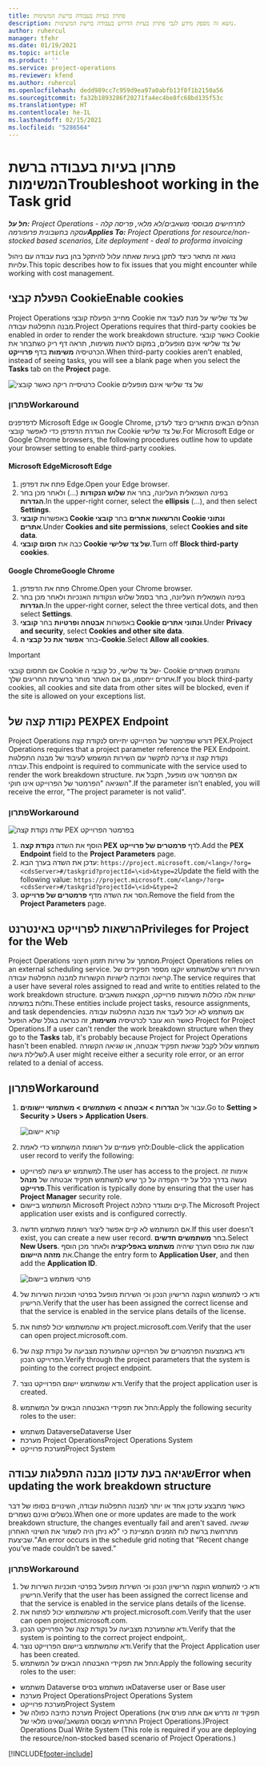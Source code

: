```yaml
---
title: פתרון בעיות בעבודה ברשת המשימות
description: נושא זה מספק מידע לגבי פתרון בעיות הדרוש בעבודה ברשת המשימות.
author: ruhercul
manager: tfehr
ms.date: 01/19/2021
ms.topic: article
ms.product: ''
ms.service: project-operations
ms.reviewer: kfend
ms.author: ruhercul
ms.openlocfilehash: dedd989cc7c959d9ea97a0abfb13f8f1b2150a56
ms.sourcegitcommit: fa32b1893286f20271fa4ec4be8fc68bd135f53c
ms.translationtype: HT
ms.contentlocale: he-IL
ms.lasthandoff: 02/15/2021
ms.locfileid: "5286564"
---
```

# <a name="troubleshoot-working-in-the-task-grid"></a><span data-ttu-id="4d0f7-103">פתרון בעיות בעבודה ברשת המשימות</span><span class="sxs-lookup"><span data-stu-id="4d0f7-103">Troubleshoot working in the Task grid</span></span> 

<span data-ttu-id="4d0f7-104">_**חל על:** Project Operations לתרחישים מבוססי משאבים/לא מלאי, פריסה קלה - עסקה בחשבונית פרופורמה_</span><span class="sxs-lookup"><span data-stu-id="4d0f7-104">_**Applies To:** Project Operations for resource/non-stocked based scenarios, Lite deployment - deal to proforma invoicing_</span></span>

<span data-ttu-id="4d0f7-105">נושא זה מתאר כיצד לתקן בעיות שאתה עלול להיתקל בהן בעת עבודה עם ניהול עלויות.</span><span class="sxs-lookup"><span data-stu-id="4d0f7-105">This topic describes how to fix issues that you might encounter while working with cost management.</span></span>

## <a name="enable-cookies"></a><span data-ttu-id="4d0f7-106">הפעלת קבצי Cookie</span><span class="sxs-lookup"><span data-stu-id="4d0f7-106">Enable cookies</span></span>

<span data-ttu-id="4d0f7-107">Project Operations מחייב הפעלת קובצי Cookie של צד שלישי על מנת לעבד את מבנה התפלגות עבודה.</span><span class="sxs-lookup"><span data-stu-id="4d0f7-107">Project Operations requires that third-party cookies be enabled in order to render the work breakdown structure.</span></span> <span data-ttu-id="4d0f7-108">כאשר קובצי Cookie של צד שלישי אינם מופעלים, במקום לראות משימות, תראה דף ריק כשתבחר את הכרטיסיה **משימות** בדף **פרוייקט**.</span><span class="sxs-lookup"><span data-stu-id="4d0f7-108">When third-party cookies aren't enabled, instead of seeing tasks, you will see a blank page when you select the **Tasks** tab on the **Project** page.</span></span>

![כרטיסייה ריקה כאשר קובצי Cookie של צד שלישי אינם מופעלים](media/blankschedule.png)


### <a name="workaround"></a><span data-ttu-id="4d0f7-110">פתרון</span><span class="sxs-lookup"><span data-stu-id="4d0f7-110">Workaround</span></span>
<span data-ttu-id="4d0f7-111">לדפדפנים Microsoft Edge או Google Chrome, הנהלים הבאים מתארים כיצד לעדכן את הגדרת הדפדפן כדי לאפשר קובצי Cookie של צד שלישי.</span><span class="sxs-lookup"><span data-stu-id="4d0f7-111">For Microsoft Edge or Google Chrome browsers, the following procedures outline how to update your browser setting to enable third-party cookies.</span></span>

#### <a name="microsoft-edge"></a><span data-ttu-id="4d0f7-112">Microsoft Edge</span><span class="sxs-lookup"><span data-stu-id="4d0f7-112">Microsoft Edge</span></span>

1. <span data-ttu-id="4d0f7-113">פתח את דפדפן Edge.</span><span class="sxs-lookup"><span data-stu-id="4d0f7-113">Open your Edge browser.</span></span>
2. <span data-ttu-id="4d0f7-114">בפינה השמאלית העליונה, בחר את **שלוש הנקודות** (...) ולאחר מכן בחר **הגדרות**.</span><span class="sxs-lookup"><span data-stu-id="4d0f7-114">In the upper-right corner, select the **ellipsis** (...), and then select **Settings**.</span></span>
3. <span data-ttu-id="4d0f7-115">באפשרות **קובצי Cookie והרשאות אתרים** בחר **קובצי Cookie ונתוני אתרים**.</span><span class="sxs-lookup"><span data-stu-id="4d0f7-115">Under **Cookies and site permissions**, select **Cookies and site data**.</span></span>
4. <span data-ttu-id="4d0f7-116">כבה את **חסום קובצי Cookie של צד שלישי**.</span><span class="sxs-lookup"><span data-stu-id="4d0f7-116">Turn off **Block third-party cookies**.</span></span>

#### <a name="google-chrome"></a><span data-ttu-id="4d0f7-117">Google Chrome</span><span class="sxs-lookup"><span data-stu-id="4d0f7-117">Google Chrome</span></span>

1. <span data-ttu-id="4d0f7-118">פתח את הדפדפן Chrome.</span><span class="sxs-lookup"><span data-stu-id="4d0f7-118">Open your Chrome browser.</span></span>
2. <span data-ttu-id="4d0f7-119">בפינה השמאלית העליונה, בחר בסמל שלוש הנקודות האנכיות ולאחר מכן בחר **הגדרות**.</span><span class="sxs-lookup"><span data-stu-id="4d0f7-119">In the upper-right corner, select the three vertical dots, and then select **Settings**.</span></span>
3. <span data-ttu-id="4d0f7-120">באפשרות **אבטחה ופרטיות** בחר **קובצי Cookie ונתוני אתרים**.</span><span class="sxs-lookup"><span data-stu-id="4d0f7-120">Under **Privacy and security**, select **Cookies and other site data**.</span></span>
4. <span data-ttu-id="4d0f7-121">בחר **אפשר את כל קבצי ה-Cookie**.</span><span class="sxs-lookup"><span data-stu-id="4d0f7-121">Select **Allow all cookies**.</span></span>

> [!IMPORTANT]
> <span data-ttu-id="4d0f7-122">אם תחסום קובצי Cookie של צד שלישי, כל קובצי ה- Cookie והנתונים מאתרים אחרים ייחסמו, גם אם האתר מותר ברשימת החריגים שלך.</span><span class="sxs-lookup"><span data-stu-id="4d0f7-122">If you block third-party cookies, all cookies and site data from other sites will be blocked, even if the site is allowed on your exceptions list.</span></span>

## <a name="pex-endpoint"></a><span data-ttu-id="4d0f7-123">נקודת קצה של PEX</span><span class="sxs-lookup"><span data-stu-id="4d0f7-123">PEX Endpoint</span></span>

<span data-ttu-id="4d0f7-124">Project Operations דורש שפרמטר של הפרוייקט יתייחס לנקודת קצה PEX.</span><span class="sxs-lookup"><span data-stu-id="4d0f7-124">Project Operations requires that a project parameter reference the PEX Endpoint.</span></span> <span data-ttu-id="4d0f7-125">נקודת קצה זו צריכה לתקשר עם השירות המשמש לעיבוד של מבנה התפלגות עבודה.</span><span class="sxs-lookup"><span data-stu-id="4d0f7-125">This endpoint is required to communicate with the service used to render the work breakdown structure.</span></span> <span data-ttu-id="4d0f7-126">אם הפרמטר אינו מופעל, תקבל את השגיאה "הפרמטר של הפרוייקט אינו חוקי".</span><span class="sxs-lookup"><span data-stu-id="4d0f7-126">If the parameter isn't enabled, you will receive the error, "The project parameter is not valid".</span></span> 

### <a name="workaround"></a><span data-ttu-id="4d0f7-127">פתרון</span><span class="sxs-lookup"><span data-stu-id="4d0f7-127">Workaround</span></span>
 ![שדה נקודת קצה PEX בפרמטר הפרוייקט](media/projectparameter.png)

1. <span data-ttu-id="4d0f7-129">הוסף את השדה **נקודת קצה PEX** לדף **פרמטרים של פרוייקט**.</span><span class="sxs-lookup"><span data-stu-id="4d0f7-129">Add the **PEX Endpoint** field to the **Project Parameters** page.</span></span>
2. <span data-ttu-id="4d0f7-130">עדכן את השדה בערך הבא: `https://project.microsoft.com/<lang>/?org=<cdsServer>#/taskgrid?projectId=\<id>&type=2`</span><span class="sxs-lookup"><span data-stu-id="4d0f7-130">Update the field with the following value: `https://project.microsoft.com/<lang>/?org=<cdsServer>#/taskgrid?projectId=\<id>&type=2`</span></span>
3. <span data-ttu-id="4d0f7-131">הסר את השדה מדף **פרמטרים של פרוייקט**.</span><span class="sxs-lookup"><span data-stu-id="4d0f7-131">Remove the field from the **Project Parameters** page.</span></span>

## <a name="privileges-for-project-for-the-web"></a><span data-ttu-id="4d0f7-132">הרשאות לפרוייקט באינטרנט</span><span class="sxs-lookup"><span data-stu-id="4d0f7-132">Privileges for Project for the Web</span></span>

<span data-ttu-id="4d0f7-133">Project Operations מסתמך על שירות תזמון חיצוני.</span><span class="sxs-lookup"><span data-stu-id="4d0f7-133">Project Operations relies on an external scheduling service.</span></span> <span data-ttu-id="4d0f7-134">השירות דורש שלמשתמש יוקצו מספר תפקידים של קריאה וכתיבה לישויות הקשורות למבנה התפלגות עבודה.</span><span class="sxs-lookup"><span data-stu-id="4d0f7-134">The service requires that a user have several roles assigned to read and write to entities related to the work breakdown structure.</span></span> <span data-ttu-id="4d0f7-135">ישויות אלה כוללות משימות פרוייקט, הקצאות משאבים ותלות במשימה.</span><span class="sxs-lookup"><span data-stu-id="4d0f7-135">These entities include project tasks, resource assignments, and task dependencies.</span></span> <span data-ttu-id="4d0f7-136">אם משתמש לא יכול לעבד את מבנה התפלגות עבודה כאשר הוא עובר לכרטיסיה **משימות**, זה כנראה בגלל שלא הופעל Project for Project Operations.</span><span class="sxs-lookup"><span data-stu-id="4d0f7-136">If a user can't render the work breakdown structure when they go to the **Tasks** tab, it's probably because Project for Project Operations hasn't been enabled.</span></span> <span data-ttu-id="4d0f7-137">משתמש עלול לקבל שגיאת תפקיד אבטחה, או שגיאה הקשורה לשלילת גישה.</span><span class="sxs-lookup"><span data-stu-id="4d0f7-137">A user might receive either a security role error, or an error related to a denial of access.</span></span>


## <a name="workaround"></a><span data-ttu-id="4d0f7-138">פתרון</span><span class="sxs-lookup"><span data-stu-id="4d0f7-138">Workaround</span></span>

1. <span data-ttu-id="4d0f7-139">עבור אל **הגדרות > אבטחה > משתמשים > משתמשי יישומים**.</span><span class="sxs-lookup"><span data-stu-id="4d0f7-139">Go to **Setting > Security > Users > Application Users**.</span></span>  

   ![קורא יישום](media/applicationuser.jpg)
   
2. <span data-ttu-id="4d0f7-141">לחץ פעמיים על רשומת המשתמש כדי לאמת:</span><span class="sxs-lookup"><span data-stu-id="4d0f7-141">Double-click the application user record to verify the following:</span></span>

 - <span data-ttu-id="4d0f7-142">למשתמש יש גישה לפרוייקט.</span><span class="sxs-lookup"><span data-stu-id="4d0f7-142">The user has access to the project.</span></span> <span data-ttu-id="4d0f7-143">אימות זה נעשה בדרך כלל על ידי הקפדה על כך שיש למשתמש תפקיד אבטחה של **מנהל פרוייקט**.</span><span class="sxs-lookup"><span data-stu-id="4d0f7-143">This verification is typically done by ensuring that the user has **Project Manager** security role.</span></span>
 - <span data-ttu-id="4d0f7-144">המשתמש ביישום Microsoft Project קיים ומוגדר כהלכה.</span><span class="sxs-lookup"><span data-stu-id="4d0f7-144">The Microsoft Project application user exists and is configured correctly.</span></span>
 
3. <span data-ttu-id="4d0f7-145">אם המשתמש לא קיים אפשר ליצור רשומת משתמש חדשה.</span><span class="sxs-lookup"><span data-stu-id="4d0f7-145">If this user doesn't exist, you can create a new user record.</span></span> <span data-ttu-id="4d0f7-146">בחר **משתמשים חדשים**.</span><span class="sxs-lookup"><span data-stu-id="4d0f7-146">Select **New Users**.</span></span> <span data-ttu-id="4d0f7-147">שנה את טופס הערך שיהיה **משתמש באפליקציה** ולאחר מכן הוסף את **מזהה היישום**.</span><span class="sxs-lookup"><span data-stu-id="4d0f7-147">Change the entry form to **Application User**, and then add the **Application ID**.</span></span>

   ![פרטי משתמש ביישום](media/applicationuserdetails.jpg)

4. <span data-ttu-id="4d0f7-149">ודא כי למשתמש הוקצה הרישיון הנכון וכי השירות מופעל בפרטי תוכניות השירות של הרישיון.</span><span class="sxs-lookup"><span data-stu-id="4d0f7-149">Verify that the user has been assigned the correct license and that the service is enabled in the service plans details of the license.</span></span>
5. <span data-ttu-id="4d0f7-150">ודא שהמשתמש יכול לפתוח את project.microsoft.com.</span><span class="sxs-lookup"><span data-stu-id="4d0f7-150">Verify that the user can open project.microsoft.com.</span></span>
6. <span data-ttu-id="4d0f7-151">ודא באמצעות הפרמטרים של הפרוייקט שהמערכת מצביעה על נקודת קצה של הפרוייקט הנכון.</span><span class="sxs-lookup"><span data-stu-id="4d0f7-151">Verify through the project parameters that the system is pointing to the correct project endpoint.</span></span>
7. <span data-ttu-id="4d0f7-152">ודא שמשתמש יישום הפרוייקט נוצר.</span><span class="sxs-lookup"><span data-stu-id="4d0f7-152">Verify that the project application user is created.</span></span>
8. <span data-ttu-id="4d0f7-153">החל את תפקידי האבטחה הבאים על המשתמש:</span><span class="sxs-lookup"><span data-stu-id="4d0f7-153">Apply the following security roles to the user:</span></span>

  - <span data-ttu-id="4d0f7-154">משתמש Dataverse</span><span class="sxs-lookup"><span data-stu-id="4d0f7-154">Dataverse User</span></span>
  - <span data-ttu-id="4d0f7-155">מערכת Project Operations</span><span class="sxs-lookup"><span data-stu-id="4d0f7-155">Project Operations System</span></span>
  - <span data-ttu-id="4d0f7-156">מערכת פרוייקט</span><span class="sxs-lookup"><span data-stu-id="4d0f7-156">Project System</span></span>

## <a name="error-when-updating-the-work-breakdown-structure"></a><span data-ttu-id="4d0f7-157">שגיאה בעת עדכון מבנה התפלגות עבודה</span><span class="sxs-lookup"><span data-stu-id="4d0f7-157">Error when updating the work breakdown structure</span></span>

<span data-ttu-id="4d0f7-158">כאשר מתבצע עדכון אחד או יותר למבנה התפלגות עבודה, השינויים בסופו של דבר נכשלים ואינם נשמרים.</span><span class="sxs-lookup"><span data-stu-id="4d0f7-158">When one or more updates are made to the work breakdown structure, the changes eventually fail and aren't saved.</span></span> <span data-ttu-id="4d0f7-159">שגיאה מתרחשת ברשת לוח הזמנים המציינת כי "לא ניתן היה לשמור את השינוי האחרון שביצעת."</span><span class="sxs-lookup"><span data-stu-id="4d0f7-159">An error occurs in the schedule grid noting that “Recent change you’ve made couldn’t be saved.”</span></span>

### <a name="workaround"></a><span data-ttu-id="4d0f7-160">פתרון</span><span class="sxs-lookup"><span data-stu-id="4d0f7-160">Workaround</span></span>

1. <span data-ttu-id="4d0f7-161">ודא כי למשתמש הוקצה הרישיון הנכון וכי השירות מופעל בפרטי תוכניות השירות של הרישיון.</span><span class="sxs-lookup"><span data-stu-id="4d0f7-161">Verify that the user has been assigned the correct license and that the service is enabled in the service plans details of the license.</span></span>
2. <span data-ttu-id="4d0f7-162">ודא שהמשתמש יכול לפתוח את project.microsoft.com.</span><span class="sxs-lookup"><span data-stu-id="4d0f7-162">Verify that the user can open project.microsoft.com.</span></span>
3. <span data-ttu-id="4d0f7-163">ודא שהמערכת מצביעה על נקודת קצה של הפרוייקט הנכון.</span><span class="sxs-lookup"><span data-stu-id="4d0f7-163">Verify that the system is pointing to the correct project endpoint,.</span></span>
4. <span data-ttu-id="4d0f7-164">ודא שהמשתמש ביישום הפרוייקט נוצר.</span><span class="sxs-lookup"><span data-stu-id="4d0f7-164">Verify that the Project Application user has been created.</span></span>
5. <span data-ttu-id="4d0f7-165">החל את תפקידי האבטחה הבאים על המשתמש:</span><span class="sxs-lookup"><span data-stu-id="4d0f7-165">Apply the following security roles to the user:</span></span>
  
  - <span data-ttu-id="4d0f7-166">משתמש Dataverse או משתמש בסיס</span><span class="sxs-lookup"><span data-stu-id="4d0f7-166">Dataverse user or Base user</span></span>
  - <span data-ttu-id="4d0f7-167">מערכת Project Operations</span><span class="sxs-lookup"><span data-stu-id="4d0f7-167">Project Operations System</span></span>
  - <span data-ttu-id="4d0f7-168">מערכת פרוייקט</span><span class="sxs-lookup"><span data-stu-id="4d0f7-168">Project System</span></span>
  - <span data-ttu-id="4d0f7-169">מערכת כתיבה כפולה של Project Operations (תפקיד זה נדרש אם אתה פורס את התרחיש מבוסס המשאב/שאינו מלאי של Project Operations.)</span><span class="sxs-lookup"><span data-stu-id="4d0f7-169">Project Operations Dual Write System (This role is required if you are deploying the resource/non-stocked based scenario of Project Operations.)</span></span>


[!INCLUDE[footer-include](../includes/footer-banner.md)]
